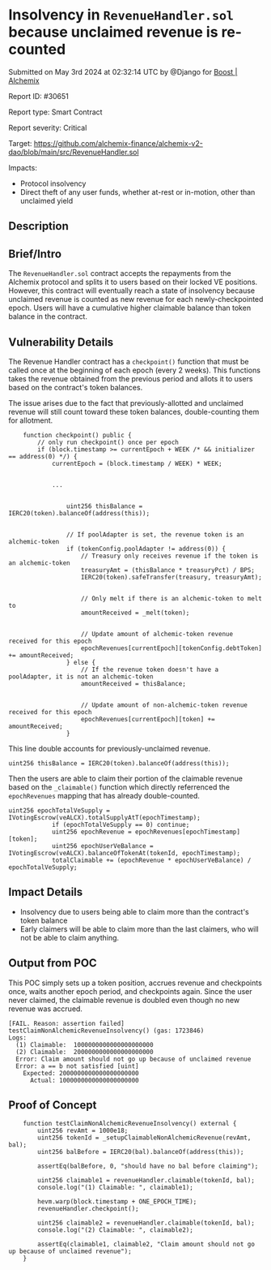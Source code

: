 
# Insolvency in `RevenueHandler.sol` because unclaimed revenue is re-counted

Submitted on May 3rd 2024 at 02:32:14 UTC by @Django for [Boost | Alchemix](https://immunefi.com/bounty/alchemix-boost/)

Report ID: #30651

Report type: Smart Contract

Report severity: Critical

Target: https://github.com/alchemix-finance/alchemix-v2-dao/blob/main/src/RevenueHandler.sol

Impacts:
- Protocol insolvency
- Direct theft of any user funds, whether at-rest or in-motion, other than unclaimed yield

## Description
## Brief/Intro
The `RevenueHandler.sol` contract accepts the repayments from the Alchemix protocol and splits it to users based on their locked VE positions. However, this contract will eventually reach a state of insolvency because unclaimed revenue is counted as new revenue for each newly-checkpointed epoch. Users will have a cumulative higher claimable balance than token balance in the contract.

## Vulnerability Details
The Revenue Handler contract has a `checkpoint()` function that must be called once at the beginning of each epoch (every 2 weeks). This functions takes the revenue obtained from the previous period and allots it to users based on the contract's token balances.

The issue arises due to the fact that previously-allotted and unclaimed revenue will still count toward these token balances, double-counting them for allotment.

```
    function checkpoint() public {
        // only run checkpoint() once per epoch
        if (block.timestamp >= currentEpoch + WEEK /* && initializer == address(0) */) {
            currentEpoch = (block.timestamp / WEEK) * WEEK;


            ...


                uint256 thisBalance = IERC20(token).balanceOf(address(this));


                // If poolAdapter is set, the revenue token is an alchemic-token
                if (tokenConfig.poolAdapter != address(0)) {
                    // Treasury only receives revenue if the token is an alchemic-token
                    treasuryAmt = (thisBalance * treasuryPct) / BPS;
                    IERC20(token).safeTransfer(treasury, treasuryAmt);


                    // Only melt if there is an alchemic-token to melt to
                    amountReceived = _melt(token);


                    // Update amount of alchemic-token revenue received for this epoch
                    epochRevenues[currentEpoch][tokenConfig.debtToken] += amountReceived;
                } else {
                    // If the revenue token doesn't have a poolAdapter, it is not an alchemic-token
                    amountReceived = thisBalance;


                    // Update amount of non-alchemic-token revenue received for this epoch
                    epochRevenues[currentEpoch][token] += amountReceived;
                }
```

This line double accounts for previously-unclaimed revenue.

`uint256 thisBalance = IERC20(token).balanceOf(address(this));`

Then the users are able to claim their portion of the claimable revenue based on the `_claimable()` function which directly referrenced the `epochRevenues` mapping that has already double-counted.

```
uint256 epochTotalVeSupply = IVotingEscrow(veALCX).totalSupplyAtT(epochTimestamp);
            if (epochTotalVeSupply == 0) continue;
            uint256 epochRevenue = epochRevenues[epochTimestamp][token];
            uint256 epochUserVeBalance = IVotingEscrow(veALCX).balanceOfTokenAt(tokenId, epochTimestamp);
            totalClaimable += (epochRevenue * epochUserVeBalance) / epochTotalVeSupply;
```

## Impact Details
- Insolvency due to users being able to claim more than the contract's token balance
- Early claimers will be able to claim more than the last claimers, who will not be able to claim anything.

## Output from POC
This POC simply sets up a token position, accrues revenue and checkpoints once, waits another epoch period, and checkpoints again. Since the user never claimed, the claimable revenue is doubled even though no new revenue was accrued.

```
[FAIL. Reason: assertion failed] testClaimNonAlchemicRevenueInsolvency() (gas: 1723846)
Logs:
  (1) Claimable:  1000000000000000000000
  (2) Claimable:  2000000000000000000000
  Error: Claim amount should not go up because of unclaimed revenue
  Error: a == b not satisfied [uint]
    Expected: 2000000000000000000000
      Actual: 1000000000000000000000
```



## Proof of Concept

```
    function testClaimNonAlchemicRevenueInsolvency() external {
        uint256 revAmt = 1000e18;
        uint256 tokenId = _setupClaimableNonAlchemicRevenue(revAmt, bal);
        uint256 balBefore = IERC20(bal).balanceOf(address(this));

        assertEq(balBefore, 0, "should have no bal before claiming");

        uint256 claimable1 = revenueHandler.claimable(tokenId, bal);
        console.log("(1) Claimable: ", claimable1);

        hevm.warp(block.timestamp + ONE_EPOCH_TIME);
        revenueHandler.checkpoint();

        uint256 claimable2 = revenueHandler.claimable(tokenId, bal);
        console.log("(2) Claimable: ", claimable2);

        assertEq(claimable1, claimable2, "Claim amount should not go up because of unclaimed revenue");
    }
```